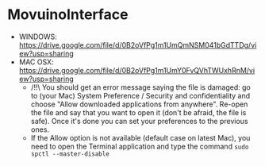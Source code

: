 # MovuinoInterface

* WINDOWS: https://drive.google.com/file/d/0B2oVfPg1m1UmQmNSM041bGdTTDg/view?usp=sharing
* MAC OSX: https://drive.google.com/file/d/0B2oVfPg1m1UmY0FvQVhTWUxhRnM/view?usp=sharing
  * /!!\ You should get an error message saying the file is damaged: go to (your Mac) System Preference / Security and confidentiality and choose "Allow downloaded applications from anywhere". Re-open the file and say that you want to open it (don't be afraid, the file is safe). Once it's done you can set your preferences to the previous ones.
  * If the Allow option is not available (default case on latest Mac), you need to open the Terminal application and type the command `sudo spctl --master-disable`
